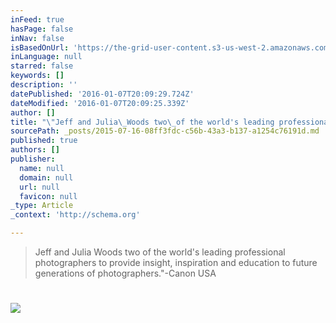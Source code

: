 ```yaml
---
inFeed: true
hasPage: false
inNav: false
isBasedOnUrl: 'https://the-grid-user-content.s3-us-west-2.amazonaws.com/a5f698b0-7a4d-494e-a5d0-7a6a56808694.gif'
inLanguage: null
starred: false
keywords: []
description: ''
datePublished: '2016-01-07T20:09:29.724Z'
dateModified: '2016-01-07T20:09:25.339Z'
author: []
title: "\"Jeff and Julia\_Woods two\_of the world's leading professional photographers to provide insight, inspiration and education to future generations of photographers.\"-Canon USA"
sourcePath: _posts/2015-07-16-08ff3fdc-c56b-43a3-b137-a1254c76191d.md
published: true
authors: []
publisher:
  name: null
  domain: null
  url: null
  favicon: null
_type: Article
_context: 'http://schema.org'

---
```

> Jeff and Julia Woods two of the world's leading professional photographers to provide insight, inspiration and education to future generations of photographers."-Canon USA

# ![](https://the-grid-user-content.s3-us-west-2.amazonaws.com/a5f698b0-7a4d-494e-a5d0-7a6a56808694.gif)